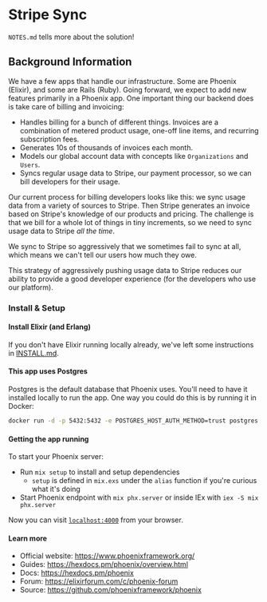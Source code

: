 # Stripe Sync

`NOTES.md` tells more about the solution!

## Background Information

We have a few apps that handle our infrastructure. Some are Phoenix (Elixir), and some are Rails (Ruby). 
Going forward, we expect to add new features primarily in a Phoenix app. One important thing our backend does is
take care of billing and invoicing:

* Handles billing for a bunch of different things. Invoices are a combination of metered product usage, one-off line items, and recurring subscription fees.
* Generates 10s of thousands of invoices each month.
* Models our global account data with concepts like `Organizations` and `Users`.
* Syncs regular usage data to Stripe, our payment processor, so we can bill developers for their usage.

Our current process for billing developers looks like this: we sync usage data from a variety of sources to Stripe. Then Stripe generates an invoice based on Stripe's knowledge of our products and pricing.
The challenge is that we bill for a whole lot of things in tiny increments, so we need to sync usage data to Stripe _all the time_.

We sync to Stripe so aggressively that we sometimes fail to sync at all, which means we can't tell our users how much they owe.

This strategy of aggressively pushing usage data to Stripe reduces our ability to provide a good developer experience (for the developers who use our platform).

### Install & Setup

#### Install Elixir (and Erlang)

If you don't have Elixir running locally already, we've left some instructions in [INSTALL.md](/INSTALL.md).

#### This app uses Postgres

Postgres is the default database that Phoenix uses. You'll need to have it installed locally to run the app. One way you
could do this is by running it in Docker:

```bash
docker run -d -p 5432:5432 -e POSTGRES_HOST_AUTH_METHOD=trust postgres
```

#### Getting the app running

To start your Phoenix server:

  * Run `mix setup` to install and setup dependencies
    - `setup` is defined in `mix.exs` under the `alias` function if you're curious what it's doing
  * Start Phoenix endpoint with `mix phx.server` or inside IEx with `iex -S mix phx.server`

Now you can visit [`localhost:4000`](http://localhost:4000) from your browser.

#### Learn more

  * Official website: https://www.phoenixframework.org/
  * Guides: https://hexdocs.pm/phoenix/overview.html
  * Docs: https://hexdocs.pm/phoenix
  * Forum: https://elixirforum.com/c/phoenix-forum
  * Source: https://github.com/phoenixframework/phoenix

